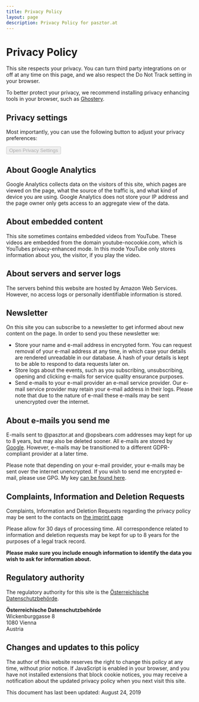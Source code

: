 ```yaml
---
title: Privacy Policy
layout: page
description: Privacy Policy for pasztor.at
---
```


# Privacy Policy

This site respects your privacy. You can turn third party integrations on or off at any time on this page, and we also
respect the Do Not Track setting in your browser.

To better protect your privacy, we recommend installing privacy enhancing tools in your browser, such as
[Ghostery](https://www.ghostery.com/).

## Privacy settings

Most importantly, you can use the following button to adjust your privacy preferences:

<button class="privacy__open" disabled>Open Privacy Settings</button>

## About Google Analytics

Google Analytics collects data on the visitors of this site, which pages are viewed on the page, what the source of the
traffic is, and what kind of device you are using. Google Analytics does not store your IP address and the page owner
only gets access to an aggregate view of the data. 

## About embedded content

This site sometimes contains embedded videos from YouTube. These videos are embedded from the domain
youtube-nocookie.com, which is YouTubes privacy-enhanced mode. In this mode YouTube only stores information about
you, the visitor, if you play the video.

## About servers and server logs

The servers behind this website are hosted by Amazon Web Services. However, no access logs or personally identifiable
information is stored.

## Newsletter

On this site you can subscribe to a newsletter to get informed about new content on the page. In order to send you these
newsletter we:

- Store your name and e-mail address in encrypted form. You can request removal of your e-mail address at any time, in
  which case your details are rendered unreadable in our database. A hash of your details is kept to be able to respond
  to data requests later on.
- Store logs about the events, such as you subscribing, unsubscribing, opening and clicking e-mails for service quality
  ensurance purposes.
- Send e-mails to your e-mail provider an e-mail service provider. Our e-mail service provider may retain your e-mail 
  address in their logs. Please note that due to the nature of e-mail these e-mails may be sent unencrypted over the
  internet.

## About e-mails you send me

E-mails sent to @pasztor.at and @opsbears.com addresses may kept for up to 8 years, but may also be deleted sooner.
All e-mails are stored by [Google](https://gsuite.google.com/). However, e-mails may be transitioned to a different
GDPR-compliant provider at a later time. 

Please note that depending on your e-mail provider, your e-mails may be sent over the internet unencrypted. If you wish
to send me encrypted e-mail, please use GPG. My key [can be found here](/gpg.txt).
 
## Complaints, Information and Deletion Requests

Complaints, Information and Deletion Requests regarding the privacy policy may be sent to the contacts on
[the imprint page](/imprint.md)

Please allow for 30 days of processing time. All correspondence related to information and deletion requests may be
kept for up to 8 years for the purposes of a legal track record.

**Please make sure you include enough information to identify the data you wish to ask for information about.**

## Regulatory authority

The regulatory authority for this site is the [Österreichische Datenschutzbehörde](https://www.data-protection-authority.gv.at/).

**Österreichische Datenschutzbehörde**<br />
Wickenburggasse 8<br />
1080 Vienna<br />
Austria

## Changes and updates to this policy

The author of this website reserves the right to change this policy at any time, without prior notice. If JavaScript
is enabled in your browser, and you have not installed extensions that block cookie notices, you may receive a 
notification about the updated privacy policy when you next visit this site.

This document has last been updated: August 24, 2019
